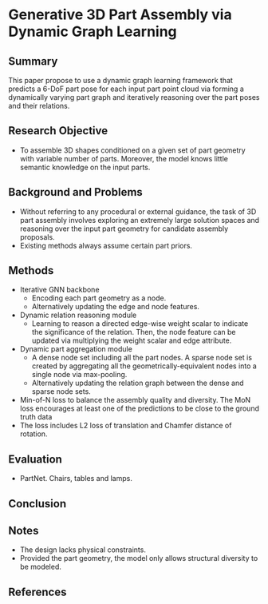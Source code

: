 # Generative 3D Part Assembly via Dynamic Graph Learning

## Summary
This paper propose to use a dynamic graph learning framework that predicts a 6-DoF part pose for each input part point cloud via forming a dynamically varying part graph and iteratively reasoning over the part poses and their relations.
## Research Objective
- To assemble 3D shapes conditioned on a given set of part geometry with variable number of parts. Moreover, the model knows little semantic knowledge on the input parts.
## Background and Problems
- Without referring to any procedural or external guidance, the task of 3D part assembly involves exploring an extremely large solution spaces and reasoning over the input part geometry for candidate assembly proposals. 
- Existing methods always assume certain part priors.
## Methods
- Iterative GNN backbone
	- Encoding each part geometry as a node.
	- Alternatively updating the edge and node features.
- Dynamic relation reasoning module
	- Learning to reason a directed edge-wise weight scalar to indicate the significance of the relation. Then, the node feature can be updated via multiplying the weight scalar and edge attribute.
- Dynamic part aggregation module
	- A dense node set including all the part nodes. A sparse node set is created by aggregating all the geometrically-equivalent nodes into a single node via max-pooling.
	- Alternatively updating the relation graph between the dense and sparse node sets. 
- Min-of-N loss to balance the assembly quality and diversity. The MoN loss encourages at least one of the predictions to be close to the ground truth data
- The loss includes L2 loss of translation and Chamfer distance of rotation.
## Evaluation
- PartNet. Chairs, tables and lamps.
## Conclusion

## Notes
- The design lacks physical constraints.
- Provided the part geometry, the model only allows structural diversity to be modeled.
## References
<!--stackedit_data:
eyJoaXN0b3J5IjpbNTkyOTgxNTY1LDE4MDUzMDQ0OSwtMTI0Nj
gzNjU0OV19
-->